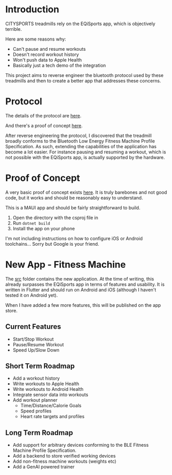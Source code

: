 # Introduction

CITYSPORTS treadmills rely on the EQiSports app, which is objectively terrible.

Here are some reasons why:

- Can't pause and resume workouts
- Doesn't record workout history
- Won't push data to Apple Health
- Basically just a tech demo of the integration

This project aims to reverse engineer the bluetooth protocol used by these treadmills and then to create a better app that addresses these concerns.

# Protocol

The details of the protocol are [here](protocol).

And there's a proof of concept [here](proof-of-concept).

After reverse engineering the protocol, I discovered that the treadmill broadly conforms to the Bluetooth Low Energy Fitness Machine Profile Specification. As such, extending the capabilities of the application has become a lot easier. For instance pausing and resuming a workout, which is not possible with the EQiSports app, is actually supported by the hardware. 

# Proof of Concept

A very basic proof of concept exists [here](proof-of-concept). It is truly barebones and not good code, but it works and should be reasonably easy to understand.

This is a MAUI app and should be fairly straightforward to build.

1. Open the directory with the csproj file in
2. Run `dotnet build`
3. Install the app on your phone

I'm not including instructions on how to configure iOS or Android toolchains... Sorry but Google is your friend.

# New App - Fitness Machine

The [src](./src/) folder contains the new application. At the time of writing, this already surpasses the EQiSports app in terms of features and usability. It is written in Flutter and should run on Android and iOS (although I haven't tested it on Android yet).

When I have added a few more features, this will be published on the app store.

## Current Features

- Start/Stop Workout
- Pause/Resume Workout
- Speed Up/Slow Down

## Short Term Roadmap

- Add a workout history
- Write workouts to Apple Health
- Write workouts to Android Health
- Integrate sensor data into workouts
- Add workout planner
   - Time/Distance/Calorie Goals
   - Speed profiles
   - Heart rate targets and profiles

## Long Term Roadmap

- Add support for arbitrary devices conforming to the BLE Fitness Machine Profile Specification.
- Add a backend to store verified working devices
- Add non-fitness machine workouts (weights etc)
- Add a GenAI powered trainer




